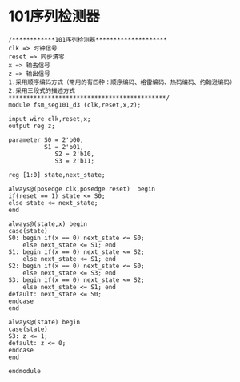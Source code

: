 # 101序列检测器

    /************101序列检测器********************
    clk => 时钟信号
    reset => 同步清零
    x => 输去信号
    z => 输出信号
    1.采用顺序编码方式（常用的有四种：顺序编码、格雷编码、热码编码、约翰逊编码）
    2.采用三段式的描述方式
    ********************************************/
    module fsm_seg101_d3 (clk,reset,x,z);
    
    input wire clk,reset,x;
    output reg z;
    
    parameter S0 = 2'b00,
              S1 = 2'b01,
    			 S2 = 2'b10,
    			 S3 = 2'b11;
    
    reg [1:0] state,next_state;
    
    always@(posedge clk,posedge reset)  begin
    if(reset == 1) state <= S0;
    else state <= next_state;
    end
    
    always@(state,x) begin
    case(state)
    S0: begin if(x == 0) next_state <= S0;
        else next_state <= S1; end
    S1: begin if(x == 0) next_state <= S2;
        else next_state <= S1; end
    S2: begin if(x == 0) next_state <= S0;
        else next_state <= S3; end
    S3: begin if(x == 0) next_state <= S2;
        else next_state <= S1; end
    default: next_state <= S0;
    endcase
    end
    
    always@(state) begin
    case(state)
    S3: z <= 1;
    default: z <= 0;
    endcase
    end
    
    endmodule




















